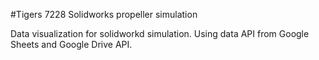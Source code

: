 #Tigers 7228 Solidworks propeller simulation

Data visualization for solidworkd simulation.
Using data API from Google Sheets and Google Drive API.